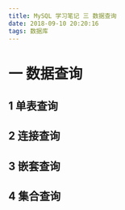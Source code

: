```yaml
---
title: MySQL 学习笔记 三 数据查询
date: 2018-09-10 20:20:16
tags: 数据库
---
```

# 一 数据查询
## 1 单表查询

## 2 连接查询

## 3 嵌套查询

## 4 集合查询